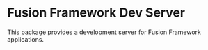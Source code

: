 # Fusion Framework Dev Server

This package provides a development server for Fusion Framework applications.